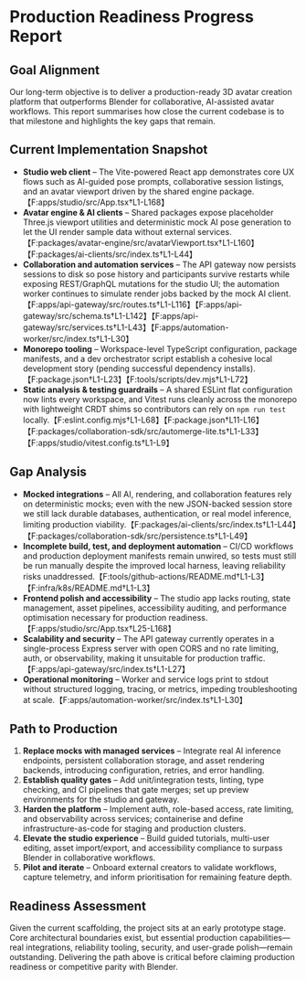 # Production Readiness Progress Report

## Goal Alignment
Our long-term objective is to deliver a production-ready 3D avatar creation platform that outperforms Blender for collaborative, AI-assisted avatar workflows. This report summarises how close the current codebase is to that milestone and highlights the key gaps that remain.

## Current Implementation Snapshot
- **Studio web client** – The Vite-powered React app demonstrates core UX flows such as AI-guided pose prompts, collaborative session listings, and an avatar viewport driven by the shared engine package.【F:apps/studio/src/App.tsx†L1-L168】
- **Avatar engine & AI clients** – Shared packages expose placeholder Three.js viewport utilities and deterministic mock AI pose generation to let the UI render sample data without external services.【F:packages/avatar-engine/src/avatarViewport.tsx†L1-L160】【F:packages/ai-clients/src/index.ts†L1-L44】
- **Collaboration and automation services** – The API gateway now persists sessions to disk so pose history and participants survive restarts while exposing REST/GraphQL mutations for the studio UI; the automation worker continues to simulate render jobs backed by the mock AI client.【F:apps/api-gateway/src/routes.ts†L1-L116】【F:apps/api-gateway/src/schema.ts†L1-L142】【F:apps/api-gateway/src/services.ts†L1-L43】【F:apps/automation-worker/src/index.ts†L1-L30】
- **Monorepo tooling** – Workspace-level TypeScript configuration, package manifests, and a dev orchestrator script establish a cohesive local development story (pending successful dependency installs).【F:package.json†L1-L23】【F:tools/scripts/dev.mjs†L1-L72】
- **Static analysis & testing guardrails** – A shared ESLint flat configuration now lints every workspace, and Vitest runs cleanly across the monorepo with lightweight CRDT shims so contributors can rely on `npm run test` locally.【F:eslint.config.mjs†L1-L68】【F:package.json†L11-L16】【F:packages/collaboration-sdk/src/automerge-lite.ts†L1-L33】【F:apps/studio/vitest.config.ts†L1-L9】

## Gap Analysis
- **Mocked integrations** – All AI, rendering, and collaboration features rely on deterministic mocks; even with the new JSON-backed session store we still lack durable databases, authentication, or real model inference, limiting production viability.【F:packages/ai-clients/src/index.ts†L1-L44】【F:packages/collaboration-sdk/src/persistence.ts†L1-L49】
- **Incomplete build, test, and deployment automation** – CI/CD workflows and production deployment manifests remain unwired, so tests must still be run manually despite the improved local harness, leaving reliability risks unaddressed.【F:tools/github-actions/README.md†L1-L3】【F:infra/k8s/README.md†L1-L3】
- **Frontend polish and accessibility** – The studio app lacks routing, state management, asset pipelines, accessibility auditing, and performance optimisation necessary for production readiness.【F:apps/studio/src/App.tsx†L25-L168】
- **Scalability and security** – The API gateway currently operates in a single-process Express server with open CORS and no rate limiting, auth, or observability, making it unsuitable for production traffic.【F:apps/api-gateway/src/index.ts†L1-L27】
- **Operational monitoring** – Worker and service logs print to stdout without structured logging, tracing, or metrics, impeding troubleshooting at scale.【F:apps/automation-worker/src/index.ts†L1-L30】

## Path to Production
1. **Replace mocks with managed services** – Integrate real AI inference endpoints, persistent collaboration storage, and asset rendering backends, introducing configuration, retries, and error handling.
2. **Establish quality gates** – Add unit/integration tests, linting, type checking, and CI pipelines that gate merges; set up preview environments for the studio and gateway.
3. **Harden the platform** – Implement auth, role-based access, rate limiting, and observability across services; containerise and define infrastructure-as-code for staging and production clusters.
4. **Elevate the studio experience** – Build guided tutorials, multi-user editing, asset import/export, and accessibility compliance to surpass Blender in collaborative workflows.
5. **Pilot and iterate** – Onboard external creators to validate workflows, capture telemetry, and inform prioritisation for remaining feature depth.

## Readiness Assessment
Given the current scaffolding, the project sits at an early prototype stage. Core architectural boundaries exist, but essential production capabilities—real integrations, reliability tooling, security, and user-grade polish—remain outstanding. Delivering the path above is critical before claiming production readiness or competitive parity with Blender.
